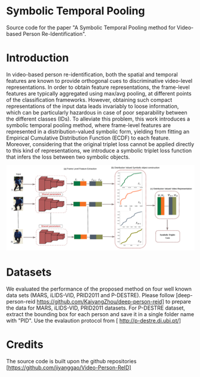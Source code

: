 # Symbolic Temporal Pooling
Source code for the paper "A Symbolic Temporal Pooling method for Video-based
Person Re-Identification". 

# Introduction

In video-based person re-identification, both the spatial and temporal features are known to provide orthogonal cues to discriminative video-level representations. In order to obtain feature representations, the frame-level features are typically aggregated using max/avg pooling, at different points of the classification frameworks. However, obtaining such compact representations of the input data leads invariably to loose information, which can be particularly hazardous in case of poor separability between the different classes (IDs). To alleviate this problem, this work introduces a symbolic temporal pooling method, where frame-level features are represented in a distribution-valued symbolic form, yielding from fitting an Empirical Cumulative Distribution Function (ECDF) to each feature. Moreover, considering that the original triplet loss cannot be applied directly to this kind of representations, we introduce a symbolic triplet loss function that infers the loss between two symbolic objects.  

![Alt text](/Images/Architecture.png?raw=true "Title")

# Datasets
We evaluated the performance of the proposed method on four well known data sets (MARS, iLIDS-VID, PRID2011 and P-DESTRE). Please follow [deep-person-reid https://github.com/KaiyangZhou/deep-person-reid] to prepare the data for MARS, iLIDS-VID, PRID2011 datasets.
For P-DESTRE dataset, extract the bounding box for each person and save it in a single folder name with "PID". Use the evalaution protocol from [ http://p-destre.di.ubi.pt/]

# Credits
The source code is built upon the github repositories [https://github.com/jiyanggao/Video-Person-ReID]
